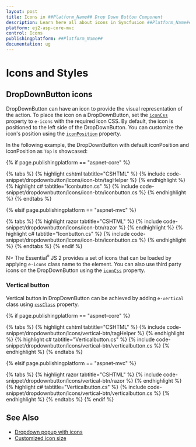 ```yaml
---
layout: post
title: Icons in ##Platform_Name## Drop Down Button Component
description: Learn here all about icons in Syncfusion ##Platform_Name## Drop Down Button component of Syncfusion Essential JS 2 and more.
platform: ej2-asp-core-mvc
control: Icons
publishingplatform: ##Platform_Name##
documentation: ug
---
```



# Icons and Styles

## DropDownButton icons

DropDownButton can have an icon to provide the visual representation of the action. To place the icon on a DropDownButton, set the [`iconCss`](https://help.syncfusion.com/cr/aspnetcore-js2/Syncfusion.EJ2.SplitButtons.DropDownButton.html#Syncfusion_EJ2_SplitButtons_DropDownButton_IconCss) property to `e-icons` with the required icon CSS. By default, the icon is positioned to the left side of the DropDownButton. You can customize the icon's position using the [`iconPosition`](https://help.syncfusion.com/cr/aspnetcore-js2/Syncfusion.EJ2.SplitButtons.DropDownButton.html#Syncfusion_EJ2_SplitButtons_DropDownButton_IconPosition) property.

In the following example, the DropDownButton with default iconPosition and iconPosition as `Top` is showcased:

{% if page.publishingplatform == "aspnet-core" %}

{% tabs %}
{% highlight cshtml tabtitle="CSHTML" %}
{% include code-snippet/dropdownbutton/icons/icon-btn/tagHelper %}
{% endhighlight %}
{% highlight c# tabtitle="Iconbutton.cs" %}
{% include code-snippet/dropdownbutton/icons/icon-btn/iconbutton.cs %}
{% endhighlight %}
{% endtabs %}

{% elsif page.publishingplatform == "aspnet-mvc" %}

{% tabs %}
{% highlight razor tabtitle="CSHTML" %}
{% include code-snippet/dropdownbutton/icons/icon-btn/razor %}
{% endhighlight %}
{% highlight c# tabtitle="Iconbutton.cs" %}
{% include code-snippet/dropdownbutton/icons/icon-btn/iconbutton.cs %}
{% endhighlight %}
{% endtabs %}
{% endif %}



N> The Essential<sup style="font-size:70%">&reg;</sup> JS 2 provides a set of icons that can be loaded by applying `e-icons` class name to the element. You can also use third party icons on the DropDownButton using the [`iconCss`](https://help.syncfusion.com/cr/aspnetcore-js2/Syncfusion.EJ2.SplitButtons.DropDownButton.html#Syncfusion_EJ2_SplitButtons_DropDownButton_IconCss) property.

### Vertical button

Vertical button in DropDownButton can be achieved by adding `e-vertical` class using [`cssClass`](https://help.syncfusion.com/cr/aspnetcore-js2/Syncfusion.EJ2.SplitButtons.DropDownButton.html#Syncfusion_EJ2_SplitButtons_DropDownButton_CssClass) property.

{% if page.publishingplatform == "aspnet-core" %}

{% tabs %}
{% highlight cshtml tabtitle="CSHTML" %}
{% include code-snippet/dropdownbutton/icons/vertical-btn/tagHelper %}
{% endhighlight %}
{% highlight c# tabtitle="Verticalbutton.cs" %}
{% include code-snippet/dropdownbutton/icons/vertical-btn/verticalbutton.cs %}
{% endhighlight %}
{% endtabs %}

{% elsif page.publishingplatform == "aspnet-mvc" %}

{% tabs %}
{% highlight razor tabtitle="CSHTML" %}
{% include code-snippet/dropdownbutton/icons/vertical-btn/razor %}
{% endhighlight %}
{% highlight c# tabtitle="Verticalbutton.cs" %}
{% include code-snippet/dropdownbutton/icons/vertical-btn/verticalbutton.cs %}
{% endhighlight %}
{% endtabs %}
{% endif %}



## See Also

* [Dropdown popup with icons](./popup-items#icons)
* [Customized icon size](./how-to/customize-icon-and-width)